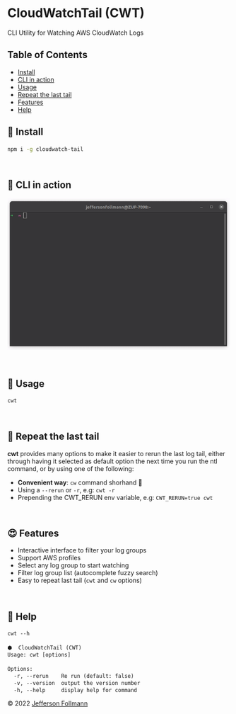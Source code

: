 # CloudWatchTail (CWT)
CLI Utility for Watching AWS CloudWatch Logs

## Table of Contents
- [Install](#🚀-install)
- [CLI in action](#🎯-cli-in-action)
- [Usage](#🎯-usage)
- [Repeat the last tail](#repeat-the-last-tail)
- [Features](#😍-features)
- [Help](#💁-help)

## 🚀 Install
```bash
npm i -g cloudwatch-tail
```

<br />

## 🎯 CLI in action
  
![cli](https://github.com/jfollmann/cloudwatch-tail/blob/main/docs/cwt-in-action.gif?raw=true)

<br />

## 🎉 Usage
```bash
cwt
```

<br />

## :repeat: Repeat the last tail
**cwt** provides many options to make it easier to rerun the last log tail, either through having it selected as default option the next time you run the ntl command, or by using one of the following:
- **Convenient way**: `cw` command shorhand 🥰
- Using a `--rerun` or `-r`, e.g: `cwt -r`
- Prepending the CWT_RERUN env variable, e.g: `CWT_RERUN=true cwt`

<br />

## 😍 Features
- Interactive interface to filter your log groups
- Support AWS profiles
- Select any log group to start watching
- Filter log group list (autocomplete fuzzy search)
- Easy to repeat last tail (`cwt` and `cw` options)

<br />

## 💁 Help
```
cwt --h 

⬢  CloudWatchTail (CWT)
Usage: cwt [options]

Options:
  -r, --rerun    Re run (default: false)
  -v, --version  output the version number
  -h, --help     display help for command
```

© 2022 [Jefferson Follmann](https://jfollmann.com)
